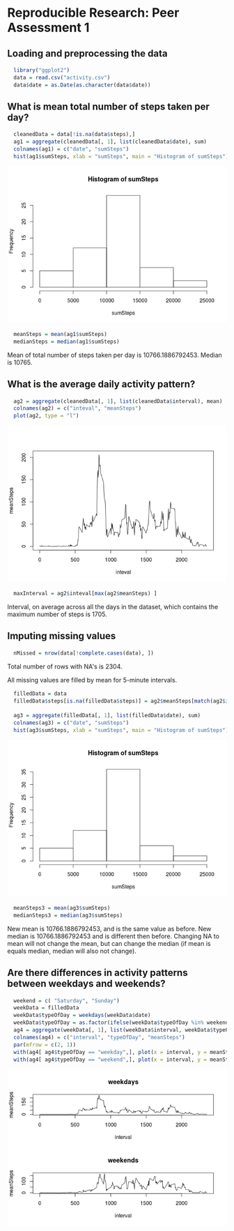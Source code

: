 # Reproducible Research: Peer Assessment 1


## Loading and preprocessing the data


```r
  library("ggplot2")
  data = read.csv("activity.csv")
  data$date = as.Date(as.character(data$date))
```


## What is mean total number of steps taken per day?


```r
  cleanedData = data[!is.na(data$steps),] 
  ag1 = aggregate(cleanedData[, 1], list(cleanedData$date), sum)
  colnames(ag1) = c("date", "sumSteps")
  hist(ag1$sumSteps, xlab = "sumSteps", main = "Histogram of sumSteps")
```

![](PA1_template_files/figure-html/unnamed-chunk-2-1.png) 


```r
  meanSteps = mean(ag1$sumSteps)
  medianSteps = median(ag1$sumSteps)
```

Mean of total number of steps taken per day is 10766.1886792453. Median is 10765.


## What is the average daily activity pattern?


```r
  ag2 = aggregate(cleanedData[, 1], list(cleanedData$interval), mean)
  colnames(ag2) = c("inteval", "meanSteps")
  plot(ag2, type = "l")
```

![](PA1_template_files/figure-html/unnamed-chunk-4-1.png) 


```r
  maxInterval = ag2$inteval[max(ag2$meanSteps) ]
```

Interval, on average across all the days in the dataset, which contains the maximum number of steps is 1705.

## Imputing missing values


```r
  nMissed = nrow(data[!complete.cases(data), ])
```

Total number of rows with NA's is 2304.

All missing values are filled by mean for 5-minute intervals.


```r
  filledData = data
  filledData$steps[is.na(filledData$steps)] = ag2$meanSteps[match(ag2$inteval, filledData$interval)]

  ag3 = aggregate(filledData[, 1], list(filledData$date), sum)
  colnames(ag3) = c("date", "sumSteps")
  hist(ag3$sumSteps, xlab = "sumSteps", main = "Histogram of sumSteps")
```

![](PA1_template_files/figure-html/unnamed-chunk-7-1.png) 



```r
  meanSteps3 = mean(ag3$sumSteps)
  medianSteps3 = median(ag3$sumSteps)
```

New mean is 10766.1886792453, and is the same value as before. New median is 10766.1886792453 and is different then before. Changing NA to mean will not change the mean, but can change the median (if mean is equals median, median will also not change).

## Are there differences in activity patterns between weekdays and weekends?





```r
  weekend = c( "Saturday", "Sunday")
  weekData = filledData
  weekData$typeOfDay = weekdays(weekData$date)
  weekData$typeOfDay = as.factor(ifelse(weekData$typeOfDay %in% weekend, "weekend", "weekday"))
  ag4 = aggregate(weekData[, 1], list(weekData$interval, weekData$typeOfDay), mean)
  colnames(ag4) = c("interval", "typeOfDay", "meanSteps")
  par(mfrow = c(2, 1))
  with(ag4[ ag4$typeOfDay == "weekday",], plot(x = interval, y = meanSteps, type = "l", main = "weekdays"))
  with(ag4[ ag4$typeOfDay == "weekend",], plot(x = interval, y = meanSteps, type = "l", main = "weekends"))
```

![](PA1_template_files/figure-html/unnamed-chunk-10-1.png) 

